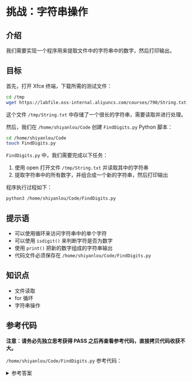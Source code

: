 # 挑战：字符串操作

## 介绍

我们需要实现一个程序用来提取文件中的字符串中的数字，然后打印输出。

## 目标

首先，打开 Xfce 终端，下载所需的测试文件：

```bash
cd /tmp
wget https://labfile.oss-internal.aliyuncs.com/courses/790/String.txt
```

这个文件 `/tmp/String.txt` 中存储了一个很长的字符串，需要读取并进行处理。

然后，我们在 `/home/shiyanlou/Code` 创建 `FindDigits.py` Python 脚本：

```bash
cd /home/shiyanlou/Code
touch FindDigits.py
```

`FindDigits.py` 中，我们需要完成以下任务：

1. 使用 open 打开文件 `/tmp/String.txt` 并读取其中的字符串
2. 提取字符串中的所有数字，并组合成一个新的字符串，然后打印输出

程序执行过程如下：

```bash
python3 /home/shiyanlou/Code/FindDigits.py
```

## 提示语

- 可以使用循环来访问字符串中的单个字符
- 可以使用 `isdigit()` 来判断字符是否为数字
- 使用 `print()` 把新的数字组成的字符串输出
- 代码文件必须保存在 `/home/shiyanlou/Code/FindDigits.py`

## 知识点

- 文件读取
- for 循环
- 字符串操作

## 参考代码

**注意：请务必先独立思考获得 PASS 之后再查看参考代码，直接拷贝代码收获不大。**

`/home/shiyanlou/Code/FindDigits.py` 参考代码：

<details>
<summary>参考答案</summary>

```python
# 打开并读取文件里的字符串
with open('/tmp/String.txt') as f:
    s = f.read()
    res = ""
    # 循环字符串里的每个字符，判断是否为数字
    for char in s:
        if char.isdigit():
            res += char
    print(res)
```

</details>
